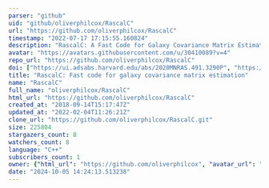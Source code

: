 ```yaml
---
parser: "github"
uid: "github/oliverphilcox/RascalC"
url: "https://github.com/oliverphilcox/RascalC"
timestamp: "2022-07-17 17:15:55.160824"
description: "RascalC: A Fast Code for Galaxy Covariance Matrix Estimation"
avatar: "https://avatars.githubusercontent.com/u/30410089?v=4"
repo_url: "https://github.com/oliverphilcox/RascalC"
doi: ["https://ui.adsabs.harvard.edu/abs/2020MNRAS.491.3290P", "https://ui.adsabs.harvard.edu/abs/2019ascl.soft09008P/abstract"]
title: "RascalC: Fast code for galaxy covariance matrix estimation"
name: "RascalC"
full_name: "oliverphilcox/RascalC"
html_url: "https://github.com/oliverphilcox/RascalC"
created_at: "2018-09-14T15:17:47Z"
updated_at: "2022-02-04T11:26:21Z"
clone_url: "https://github.com/oliverphilcox/RascalC.git"
size: 225804
stargazers_count: 8
watchers_count: 8
language: "C++"
subscribers_count: 1
owner: {"html_url": "https://github.com/oliverphilcox", "avatar_url": "https://avatars.githubusercontent.com/u/30410089?v=4", "login": "oliverphilcox", "type": "User"}
date: "2024-10-05 14:24:13.513238"
---
```

